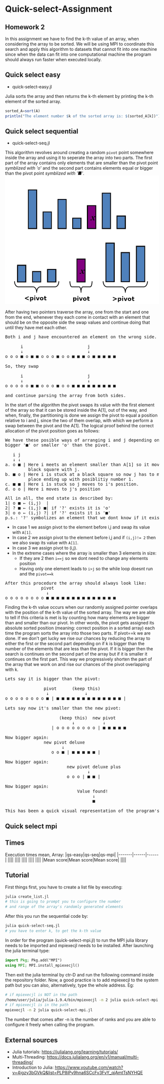 # Quick-select-Assignment

## Homework 2
In this assignment we have to find the k-th value of an array, when considering the array to be sorted. We will be using MPI to coordinate this search and apply this algorithm to datasets that cannot fit into one machine since when the data can fit into one computational machine the program should always run faster when executed locally.


## Quick select easy
- quick-select-easy.jl

Julia sorts the array and then returns the k-th element by printing the k-th element of the sorted array.

```julia
sorted_A=sort(A)
println("The element number $k of the sorted array is: $(sorted_A[k])")
```


## Quick select sequential
- quick-select-seq.jl

This algorithm revolves around creating a random `pivot` point somewhere inside the array and using it to seperate the array into two parts. The first part of the array contains only elements that are smaller than the pivot point *symblized with 'o'* and the second part contains elements equal or bigger than the pivot point *symblized with '■'*. 
![two parts](/media/quick-select.png)

After having two pointers traverse the array, one from the start and one from the end, whenever they each come in contact with an element that should be on the opposite side the swap values and continue doing that until they have met each other. 
<pre>
Both i and j have encountered an element on the wrong side.

      i                         j
      ↓                         ↓
o o o ■ o ■ ■ o o o ■ o o ■ ■ ■ o ■ ■ ■ ■ ■ 

So, they swap

      i                         j
      ↓                         ↓
o o o o o ■ ■ o o o ■ o o ■ ■ ■ ■ ■ ■ ■ ■ ■ 

and continue parsing the array from both sides.
</pre>

In the start of the algorithm the pivot swaps its value with the first element of the array so that it can be stored inside the A[1], out of the way, and when, finally, the partitioning is done we assign the pivot to equal a position relative to i and j, since the two of them overlap, with which we perform a swap between the pivot and the A[1]. The logical proof behind the correct allocation of the pivot position goes as follows:

<pre>
We have these posible ways of arranging i and j depending on if they are on a square that is
bigger '■' or smaller 'o' than the pivot.

   i j      
   ↓ ↓
a. o ■ | Here i meets an element smaller than A[1] so it moves forward ending up in the 
         black square with j.
b. ■ o | Here i is stuck at a black square so now j has to move but it cannot. A swap takes 
         place ending up with posiblitiy number 1.
c. ■ ■ | Here i is stuck so j moves to i's position.
d. o o | Here i moves to j's position
</pre>

<pre>
All in all, the end state is described by:
1| o ■ ← (i,j)  |
2| ? ■ ← (i,j) ■| if '?' exists it is 'o'
3| o o ← (i,j) ?| if '?' exists it is '■'
p.s.: '?' symbolizes an element that we dont know if it exists or not
</pre>

- In case 1 we assign pivot to the element before i,j and swap its value with `A[1]`.
- In case 2 we assign pivot to the element before i,j and if `(i,j)!= 2` then we also swap its value with `A[1]`. 
- In case 3 we assign pivot to (i,j).
- In the extreme cases where the array is smaller than 3 elements in size:
    - If they are 2 then `i==j` so we dont need to change any elements position
    - Having only one element leads to `i>j` so the while loop doesnt run and the `pivot==k`

<pre>
After this procedure the array should always look like:
              pivot
                ↓
o o o o o o o o ■ ■ ■ ■ ■ ■ ■ ■ ■ ■ ■ ■ ■ ■ 
</pre>

Finding the k-th value occurs when our randomly assigned pointer overlaps with the position of the k-th value of the sorted array. The way we are able to tell if this criteria is met is by counting how many elements are bigger than and smaller than our pivot. In other words, the pivot gets assigned its absolute sorted position (meaning: correct position in a sorted array) each time the program sorts the array into those two parts. If pivot==k we are done. 
If we don't get lucky we rise our chances by reducing the array to either the first or the second part depending on if k is bigger than the number of the elements that are less than the pivot. If it is bigger then the search is continues on the second part of the array but if it is smaller it continues on the first part. This way we progressively shorten the part of the array that we work on and rise our chances of the pivot overlapping with k. 

<pre>
Lets say it is bigger than the pivot:

               pivot      (keep this)
                ↓              ↓ 
o o o o o o o o ■ | ■ ■ ■ ■ ■ ■ ■ ■ ■ ■ ■ ■ ■ |

Lets say now it's smaller than the new pivot:

                     (keep this)  new pivot
                          ↓           ↓
                  | o o o o o o o o | ■ ■ ■ ■ ■

Now bigger again:
               new pivot deluxe
                      ↓
                  o o ■ | ■ ■ ■ ■ ■ |

Now bigger again:
                        new pivot deluxe plus
                                ↓
                        o o o | ■ ■ |  

Now bigger again:
                            Value found!
                                  ↓
                                  ■

This has been a quick visual representation of the program's steps.
</pre>

## Quick select mpi


## Times
Execution times mean, Array:
|qs-easy|qs-seq|qs-mpi| 
|-------|------|------|
||||
||||
||||
||||
||||
|Mean score|Mean score|Mean score|
||||

## Tutorial
First things first, you have to create a list file by executing:

```bash
julia create_list.jl
# this is going to prompt you to configure the number 
# and range of the array's randomly generated elements 
``` 

After this you run the sequential code by:

```bash
julia quick-select-seq.jl
# you have to enter k, to get the k-th value
``` 
In order for the program (quick-select-mpi.jl) to run the MPI julia library needs to be imported and mpiexecjl needs to be installed. After launching the julia terminal type:

```julia
import Pkg; Pkg.add("MPI")
using MPI; MPI.install_mpiexecjl()
```

Then exit the julia terminal by ctr-D and run the following command inside the repository folder. Now, a good practice is to add mpiexecjl to the system path but you can also, alternatively, type the whole address. Eg:

```bash
# if mpiexecjl is NOT in the path
/home/user/julia/julia-1.9.4/bin/mpiexecjl -n 2 julia quick-select-mpi.jl
# if mpiexecjl is in the path
mpiexecjl -n 2 julia quick-select-mpi.jl

```
The number that comes after -n is the number of ranks and you are able to configure it freely when calling the program.


External sources
----------------
- Julia tutorials: https://julialang.org/learning/tutorials/
- Multi-Threading: https://docs.julialang.org/en/v1/manual/multi-threading/
- Introduction to Julia: https://www.youtube.com/watch?v=4igzy3bGVkQ&list=PLP8iPy9hna6SCcFv3FvY_qjAmtTsNYHQE
- 
